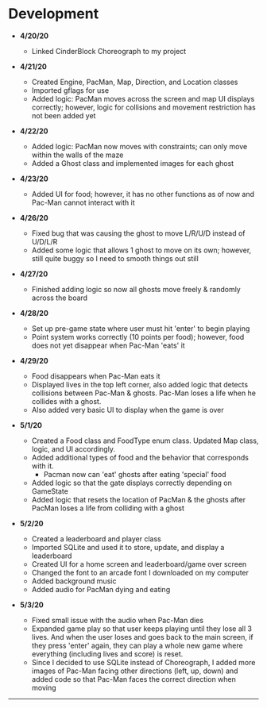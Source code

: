 # Development

- **4/20/20** 
    - Linked CinderBlock Choreograph to my project

- **4/21/20**
    - Created Engine, PacMan, Map, Direction, and Location classes
    - Imported gflags for use
    - Added logic: PacMan moves across the screen and map UI displays correctly;
    however, logic for collisions and movement restriction has not been added yet
    
- **4/22/20**
    - Added logic: PacMan now moves with constraints; can only move
    within the walls of the maze
    - Added a Ghost class and implemented images for each ghost
    
- **4/23/20**
    - Added UI for food; however, it has no other functions as of now and
    Pac-Man cannot interact with it
    
- **4/26/20**
    - Fixed bug that was causing the ghost to move L/R/U/D instead of U/D/L/R
    - Added some logic that allows 1 ghost to move on its own; however, still
    quite buggy so I need to smooth things out still
    
- **4/27/20**
    - Finished adding logic so now all ghosts move freely & randomly across the board
    
- **4/28/20**
    - Set up pre-game state where user must hit 'enter' to begin playing
    - Point system works correctly (10 points per food); however, food does not
    yet disappear when Pac-Man 'eats' it
    
- **4/29/20**
    - Food disappears when Pac-Man eats it
    - Displayed lives in the top left corner, also added logic that
    detects collisions between Pac-Man & ghosts. Pac-Man loses a life when
    he collides with a ghost. 
    - Also added very basic UI to display when the game is over 
    
- **5/1/20**
    - Created a Food class and FoodType enum class. Updated Map class, logic, and
    UI accordingly.
    - Added additional types of food and the behavior that corresponds with it.
        - Pacman now can 'eat' ghosts after eating 'special' food
    - Added logic so that the gate displays correctly depending on GameState
    - Added logic that resets the location of PacMan & the ghosts after 
    PacMan loses a life from colliding with a ghost
    
- **5/2/20**
    - Created a leaderboard and player class
    - Imported SQLite and used it to store, update, and display a leaderboard
    - Created UI for a home screen and leaderboard/game over screen 
    - Changed the font to an arcade font I downloaded on my computer
    - Added background music
    - Added audio for PacMan dying and eating 
    
- **5/3/20**
    - Fixed small issue with the audio when Pac-Man dies
    - Expanded game play so that user keeps playing until they lose all 3 lives. 
      And when the user loses and goes back to the main screen, if they press
      'enter' again, they can play a whole new game where everything (including 
      lives and score) is reset. 
    - Since I decided to use SQLite instead of Choreograph, I added 
      more images of Pac-Man facing other directions (left, up, down) and
      added code so that Pac-Man faces the correct direction when moving

---
